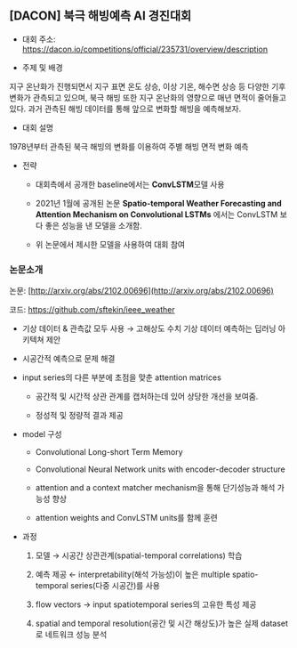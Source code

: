 ## [DACON] 북극 해빙예측 AI 경진대회

- 대회 주소: https://dacon.io/competitions/official/235731/overview/description
- 주제 및 배경
지구 온난화가 진행되면서 지구 표면 온도 상승, 이상 기온, 해수면 상승 등 다양한 기후 변화가 관측되고 있으며, 북극 해빙 또한 지구 온난화의 영향으로 매년 면적이 줄어들고 있다. 과거 관측된 해빙 데이터를 통해 앞으로 변화할 해빙을 예측해보자.

- 대회 설명
1978년부터 관측된 북극 해빙의 변화를 이용하여 주별 해빙 면적 변화 예측

- 전략
	- 대회측에서 공개한 baseline에서는 **ConvLSTM**모델 사용
	- 2021년 1월에 공개된 논문 **Spatio-temporal Weather Forecasting and Attention Mechanism on Convolutional LSTMs** 에서는 ConvLSTM 보다 좋은 성능을 낸 모델을 소개함.
	- 위 논문에서 제시한 모델을 사용하여 대회 참여



### 논문소개

논문: [http://arxiv.org/abs/2102.00696](http://arxiv.org/abs/2102.00696)

코드: https://github.com/sftekin/ieee_weather

- 기상 데이터 & 관측값 모두 사용 → 고해상도 수치 기상 데이터 예측하는 딥러닝 아키텍쳐 제안
- 시공간적 예측으로 문제 해결
- input series의 다른 부분에 초점을 맞춘 attention matrices
	- 공간적 및 시간적 상관 관계를 캡처하는데 있어 상당한 개선을 보여줌.
	- 정성적 및 정량적 결과 제공

- model 구성
	- Convolutional Long-short Term Memory
	- Convolutional Neural Network units with encoder-decoder structure
	- attention and a context matcher mechanism을 통해 단기성능과 해석 가능성 향상
	- attention weights and ConvLSTM units를 함께 훈련

- 과정
	1. 모델 → 시공간 상관관계(spatial-temporal correlations) 학습
	2. 예측 제공 ← interpretability(해석 가능성)이 높은 multiple spatio-temporal series(다중 시공간)를 사용
	3. flow vectors → input spatiotemporal series의 고유한 특성 제공
	4. spatial and temporal resolution(공간 및 시간 해상도)가 높은 실제 dataset로 네트워크 성능 분석


